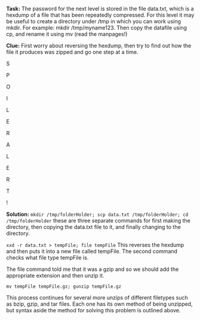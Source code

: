 **Task:** The password for the next level is stored in the file data.txt, which is a hexdump of a file that has been repeatedly compressed. For this level it may be useful to create a directory under /tmp in which you can work using mkdir. For example: mkdir /tmp/myname123. Then copy the datafile using cp, and rename it using mv (read the manpages!)

**Clue:** First worry about reversing the hexdump, then try to find out how the file it produces was zipped and go one step at a time.

S

P

O

I

L

E

R

A

L

E

R

T

!

**Solution:** 
`mkdir /tmp/folderHolder; scp data.txt /tmp/folderHolder; cd /tmp/folderHolder` these are three separate commands for first making the directory, then copying the data.txt file to it, and finally changing to the directory.

`xxd -r data.txt > tempFile; file tempFile` This reverses the hexdump and then puts it into a new file called tempFile. The second command checks what file type tempFile is.
 
 The file command told me that it was a gzip and so we should add the appropriate extension and then unzip it.
 
`mv tempFile tempFile.gz; gunzip tempFile.gz`

This process continues for several more unzips of different filetypes such as bzip, gzip, and tar files. Each one has its own method of being unzipped, but syntax aside the method for solving this problem is outlined above.

